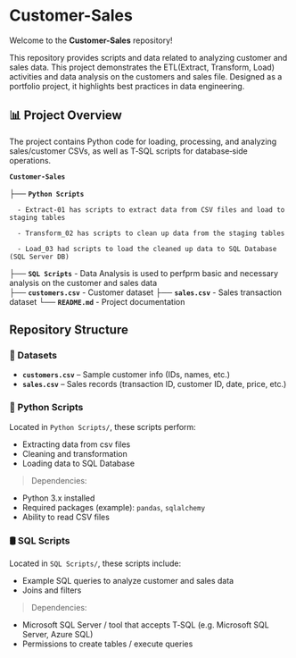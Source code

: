 # Customer-Sales

Welcome to the **Customer-Sales** repository!  

This repository provides scripts and data related to analyzing customer and sales data. 
This project demonstrates the ETL(Extract, Transform, Load) activities and data analysis on the customers and sales file.
Designed as a portfolio project, it highlights best practices in data engineering.

## 📊 Project Overview

The project contains Python code for loading, processing, and analyzing sales/customer CSVs, as well as T‑SQL scripts for database‑side operations.  

**`Customer-Sales`**  

├── **`Python Scripts`**  

      - Extract-01 has scripts to extract data from CSV files and load to staging tables  
      
      - Transform_02 has scripts to clean up data from the staging tables  
      
      - Load_03 had scripts to load the cleaned up data to SQL Database (SQL Server DB)  
      
├── **`SQL Scripts`**
      - Data Analysis is used to perfprm basic and necessary analysis on the customer and sales data     
├── **`customers.csv`**
      - Customer dataset
├── **`sales.csv`** 
      - Sales transaction dataset
└── **`README.md`** 
      - Project documentation

## Repository Structure
### 📁 Datasets

- **`customers.csv`** – Sample customer info (IDs, names, etc.)
- **`sales.csv`** – Sales records (transaction ID, customer ID, date, price, etc.)

### 🐍 Python Scripts

Located in `Python Scripts/`, these scripts perform:
- Extracting data from csv files
- Cleaning and transformation
- Loading data to SQL Database

> Dependencies:
- Python 3.x installed  
- Required packages (example): `pandas`, `sqlalchemy`
- Ability to read CSV files

### 🛢 SQL Scripts

Located in `SQL Scripts/`, these scripts include:
- Example SQL queries to analyze customer and sales data
- Joins and filters

> Dependencies:
- Microsoft SQL Server / tool that accepts T‑SQL (e.g. Microsoft SQL Server, Azure SQL)  
- Permissions to create tables / execute queries
